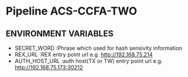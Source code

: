 # Pipeline ACS-CCFA-TWO
## ENVIRONMENT VARIABLES
 * SECRET_WORD :Phrase which used for hash sensivity information  
 * REX_URL :REX entry point url e.g. http://192.168.75.214
 * AUTH_HOST_URL :auth host(TX or TW) entry point url e.g. http://192.168.75.173:30212
